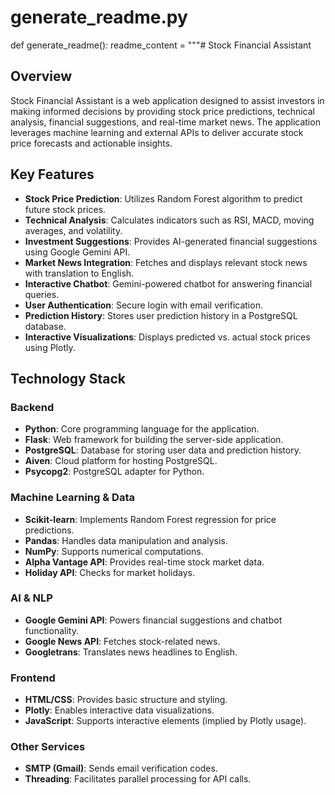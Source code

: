 
# generate_readme.py
def generate_readme():
    readme_content = """# Stock Financial Assistant

## Overview

Stock Financial Assistant is a web application designed to assist investors in making informed decisions by providing stock price predictions, technical analysis, financial suggestions, and real-time market news. The application leverages machine learning and external APIs to deliver accurate stock price forecasts and actionable insights.

## Key Features

- **Stock Price Prediction**: Utilizes Random Forest algorithm to predict future stock prices.
- **Technical Analysis**: Calculates indicators such as RSI, MACD, moving averages, and volatility.
- **Investment Suggestions**: Provides AI-generated financial suggestions using Google Gemini API.
- **Market News Integration**: Fetches and displays relevant stock news with translation to English.
- **Interactive Chatbot**: Gemini-powered chatbot for answering financial queries.
- **User Authentication**: Secure login with email verification.
- **Prediction History**: Stores user prediction history in a PostgreSQL database.
- **Interactive Visualizations**: Displays predicted vs. actual stock prices using Plotly.

## Technology Stack

### Backend
- **Python**: Core programming language for the application.
- **Flask**: Web framework for building the server-side application.
- **PostgreSQL**: Database for storing user data and prediction history.
- **Aiven**: Cloud platform for hosting PostgreSQL.
- **Psycopg2**: PostgreSQL adapter for Python.

### Machine Learning & Data
- **Scikit-learn**: Implements Random Forest regression for price predictions.
- **Pandas**: Handles data manipulation and analysis.
- **NumPy**: Supports numerical computations.
- **Alpha Vantage API**: Provides real-time stock market data.
- **Holiday API**: Checks for market holidays.

### AI & NLP
- **Google Gemini API**: Powers financial suggestions and chatbot functionality.
- **Google News API**: Fetches stock-related news.
- **Googletrans**: Translates news headlines to English.

### Frontend
- **HTML/CSS**: Provides basic structure and styling.
- **Plotly**: Enables interactive data visualizations.
- **JavaScript**: Supports interactive elements (implied by Plotly usage).

### Other Services
- **SMTP (Gmail)**: Sends email verification codes.
- **Threading**: Facilitates parallel processing for API calls.
